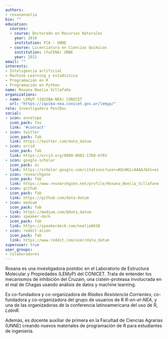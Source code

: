 ```yaml
---
authors:
- roxananoelia
bio: ""
education:
  courses:
  - course: Doctorado en Recursos Naturales
    year: 2018
    institution: FCA - UNNE
  - course: Licenciatura en Ciencias Químicas
    institution: (FaCENA) UNNE
    year: 2012
email: ""
interests:
- Inteligencia artificial
- Machine Learning y estadística
- Programación en R
- Programación en Python
name: Roxana Noelia Villafañe
organizations:
- name: LEMyP (IQUIBA-NEA) CONICET
  url: "https://iquiba-nea.conicet.gov.ar/lemyp/"
role: Investigadora PostDoc
social:
- icon: envelope
  icon_pack: fas
  link: '#contact'
- icon: twitter
  icon_pack: fab
  link: https://twitter.com/data_datum
- icon: orcid
  icon_pack: fab
  link: https://orcid.org/0000-0002-1760-4703
- icon: google-scholar
  icon_pack: ai
  link: https://scholar.google.com/citations?user=KQvNGicAAAAJ&hl=es
- icon: researchgate
  icon_pack: fab
  link: https://www.researchgate.net/profile/Roxana_Noelia_Villafane
- icon: github
  icon_pack: fab
  link: https://github.com/data-datum
- icon: medium
  icon_pack: fab
  link: https://medium.com/@data_datum
- icon: speaker-deck
  icon_pack: fab
  link: https://speakerdeck.com/noelia0618
- icon: reddit-alien
  icon_pack: fab
  link: https://www.reddit.com/user/data_datum 
superuser: true
user_groups:
- Colaboradores
---
```


Roxana es una investigadora postdoc en el  Laboratorio de Estructura Molecular y Propiedades (LEMyP) del CONICET. Trata de entender los mecanismos de inhibición del Cruzain, una cisteín-proteasa involucrada en el mal de Chagas usando análisis de datos y machine learning. 

Es co-fundadora y co-organizadora de *Rladies Resistencia Corrientes*, co-fundadora y co-organizadora del grupo de usuarios de R *R-en-el-NEA*, y una de las organizadoras de la conferencia latinoamericana del uso de R, *LatinR*.

Además, es docente auxiliar de primera en la Facultad de Ciencias Agrarias (UNNE) creando nuevos materiales de programación de R para estudiantes de ingeniería. 
